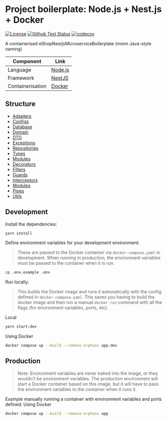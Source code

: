 # Project boilerplate: Node.js + Nest.js + Docker

[![License](https://img.shields.io/badge/License-MIT-blue.svg)](https://opensource.org/licenses/MIT)
[![Github Test Status](https://github.com/WildEgor/e-shop-nestjs-microservice-boilerplate/actions/workflows/testing.yml/badge.svg)](https://github.com/WildEgor/e-shop-nodepack/actions/workflows/testing.yml/badge.svg)
[![codecov](https://codecov.io/gh/WildEgor/e-shop-nestjs-microservice-boilerplate/branch/main/graph/badge.svg)](https://codecov.io/gh/WildEgor/e-shop-nestjs-microservice-boilerplate)

A containerised eShopNestjsMicroserviceBoilerplate (mmm Java-style naming)

| Component         | Link                                |
| ----------------- |-------------------------------------|
| Language          | [Node.js](https://nodejs.org/)      |
| Framework         | [NestJS](https://nestjs.com/)       |
| Containerisation  | [Docker](https://www.docker.com/)   |

## Structure
- [Adapters](/src/infrastructure/adapters/README.md)
- [Configs](/src/infrastructure/configs/README.md)
- [Database](/src/infrastructure/database/README.md)
- [Domain](/src/infrastructure/domain/README.md)
- [DTO](/src/infrastructure/dtos/README.md)
- [Exceptions](src/infrastructure/exceptions/README.md)
- [Repositories](/src/infrastructure/repositories/README.md)
- [Types](/src/infrastructure/types/README.md)
- [Modules](/src/modules/README.md)
- [Decorators](/src/shared/decorators/README.md)
- [Filters](/src/shared/filters/README.md)
- [Guards](/src/shared/guards/README.md)
- [Interceptors](/src/shared/interceptors/README.md)
- [Modules](/src/shared/modules/README.md)
- [Pipes](/src/shared/pipes/README.md)
- [Utils](/src/shared/utils/README.md)

## Development

Install the dependencies:

```bash
yarn install
```

Define environment variables for your development environment:

> These are passed to the Docker container via `docker-compose.yaml` in development. When running in production, the environment variables must be passed to the container when it is run.

```bash
cp .env.example .env
```

Run locally:

> This builds the Docker image and runs it automatically with the config defined in `docker-compose.yaml`. This saves you having to build the docker image and then run a manual `docker run` command with all the flags (for environment variables, ports, etc).

Local
```bash
yarn start:dev
```

Using Docker
```bash
docker compose up --build --remove-orphans app-dev
```

## Production

> Note: Environment variables are never baked into the image, or they wouldn't be _environment_ variables. The production environment will start a Docker container based on this image, but it will have to pass the environment variables to the container when it runs it.

Example manually running a container with environment variables and ports defined:
Using Docker
```bash
docker compose up --build --remove-orphans app
```
